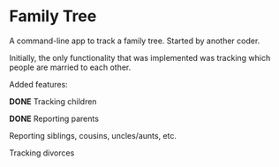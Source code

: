 Family Tree
===
A command-line app to track a family tree. Started by another coder. 

Initially, the only functionality that was implemented was tracking which people are married to each other.

Added features:

**DONE** Tracking children

**DONE** Reporting parents

Reporting siblings, cousins, uncles/aunts, etc.

Tracking divorces
